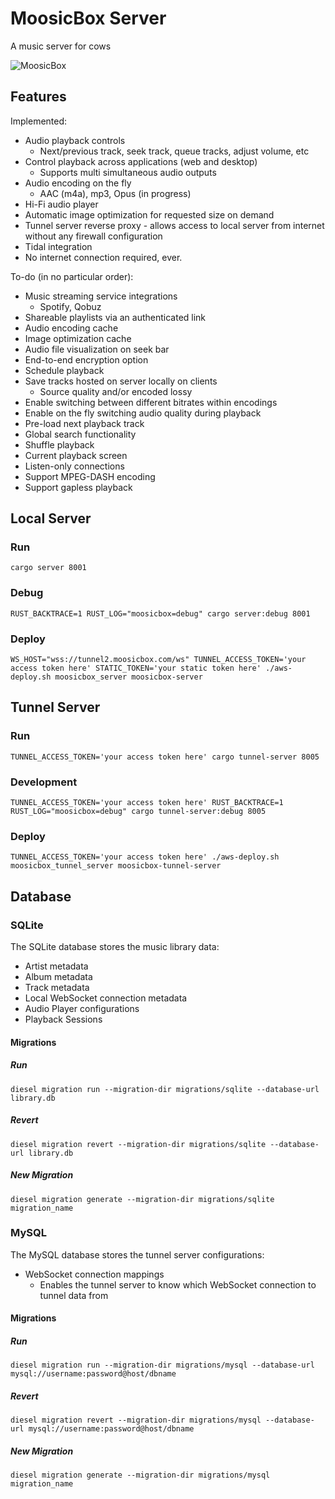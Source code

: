# MoosicBox Server

A music server for cows

![MoosicBox](https://github.com/MoosicBox/Files/blob/master/animation.gif?raw=true)

## Features

Implemented:

- Audio playback controls
  - Next/previous track, seek track, queue tracks, adjust volume, etc
- Control playback across applications (web and desktop)
  - Supports multi simultaneous audio outputs
- Audio encoding on the fly
  - AAC (m4a), mp3, Opus (in progress)
- Hi-Fi audio player
- Automatic image optimization for requested size on demand
- Tunnel server reverse proxy - allows access to local server from internet without any firewall configuration
- Tidal integration
- No internet connection required, ever.

To-do (in no particular order):

- Music streaming service integrations
  - Spotify, Qobuz
- Shareable playlists via an authenticated link
- Audio encoding cache
- Image optimization cache
- Audio file visualization on seek bar
- End-to-end encryption option
- Schedule playback
- Save tracks hosted on server locally on clients
  - Source quality and/or encoded lossy
- Enable switching between different bitrates within encodings
- Enable on the fly switching audio quality during playback
- Pre-load next playback track
- Global search functionality
- Shuffle playback
- Current playback screen
- Listen-only connections
- Support MPEG-DASH encoding
- Support gapless playback

## Local Server

### Run

`cargo server 8001`

### Debug

`RUST_BACKTRACE=1 RUST_LOG="moosicbox=debug" cargo server:debug 8001`

### Deploy

`WS_HOST="wss://tunnel2.moosicbox.com/ws" TUNNEL_ACCESS_TOKEN='your access token here' STATIC_TOKEN='your static token here' ./aws-deploy.sh moosicbox_server moosicbox-server`

## Tunnel Server

### Run

`TUNNEL_ACCESS_TOKEN='your access token here' cargo tunnel-server 8005`

### Development

`TUNNEL_ACCESS_TOKEN='your access token here' RUST_BACKTRACE=1 RUST_LOG="moosicbox=debug" cargo tunnel-server:debug 8005`

### Deploy

`TUNNEL_ACCESS_TOKEN='your access token here' ./aws-deploy.sh moosicbox_tunnel_server moosicbox-tunnel-server`

## Database

### SQLite

The SQLite database stores the music library data:

- Artist metadata
- Album metadata
- Track metadata
- Local WebSocket connection metadata
- Audio Player configurations
- Playback Sessions

#### Migrations

##### Run

`diesel migration run --migration-dir migrations/sqlite --database-url library.db`

##### Revert

`diesel migration revert --migration-dir migrations/sqlite --database-url library.db`

##### New Migration

`diesel migration generate --migration-dir migrations/sqlite migration_name`

### MySQL

The MySQL database stores the tunnel server configurations:

- WebSocket connection mappings
  - Enables the tunnel server to know which WebSocket connection to tunnel data from

#### Migrations

##### Run

`diesel migration run --migration-dir migrations/mysql --database-url mysql://username:password@host/dbname`

##### Revert

`diesel migration revert --migration-dir migrations/mysql --database-url mysql://username:password@host/dbname`

##### New Migration

`diesel migration generate --migration-dir migrations/mysql migration_name`
